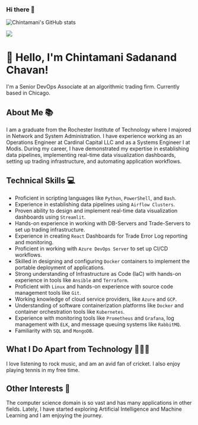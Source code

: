 <!--
**chintamanichavan/chintamanichavan** is a ✨ _special_ ✨ repository because its `README.md` (this file) appears on your GitHub profile.

Here are some ideas to get you started:

- 🔭 I’m currently working on ...
- 🌱 I’m currently learning ...
- 👯 I’m looking to collaborate on ...
- 🤔 I’m looking for help with ...
- 💬 Ask me about ...
- 📫 How to reach me: ...
- 😄 Pronouns: ...
- ⚡ Fun fact: ...
-->

### Hi there 👋

![Chintamani's GitHub stats](https://github-readme-stats.vercel.app/api?username=chintamanichavan&count_private=true&show_icons=true&theme=dark#gh-dark-mode-only)

![](https://komarev.com/ghpvc/?username=KhachDavid)



# 👋 Hello, I'm Chintamani Sadanand Chavan!

I'm a Senior DevOps Associate at an algorithmic trading firm.
Currently based in Chicago.

## About Me 📚
I am a graduate from the Rochester Institute of Technology where I majored in Network and System Administration. I have experience working as an Operations Engineer at Cardinal Capital LLC and as a Systems Engineer I at Modis. During my career, I have demonstrated my expertise in establishing data pipelines, implementing real-time data visualization dashboards, setting up trading infrastructure, and automating application workflows.

## Technical Skills 💻
- Proficient in scripting languages like `Python`, `PowerShell`, and `Bash`.
- Experience in establishing data pipelines using `Airflow Clusters`.
- Proven ability to design and implement real-time data visualization dashboards using `Streamlit`.
- Hands-on experience in working with DB-Servers and Trade-Servers to set up trading infrastructure.
- Experience in creating `React` Dashboards for Trade Error Log reporting and monitoring.
- Proficient in working with `Azure DevOps Server` to set up CI/CD workflows.
- Skilled in designing and configuring `Docker` containers to implement the portable deployment of applications.
- Strong understanding of Infrastructure as Code (IaC) with hands-on experience in tools like `Ansible` and `Terraform`.
- Proficient with `Linux` and hands-on experience with source code management tools like `Git`.
- Working knowledge of cloud service providers, like `Azure` and `GCP`.
- Understanding of software containerization platforms like `Docker` and container orchestration tools like `Kubernetes`.
- Experience with monitoring tools like `Prometheus` and `Grafana`, log management with `ELK`, and message queuing systems like `RabbitMQ`.
- Familiarity with `SQL` and `MongoDB`.

## What I Do Apart from Technology 🎵🏏🎾
I love listening to rock music, and am an avid fan of cricket. I also enjoy playing tennis in my free time.

## Other Interests 👀
The computer science domain is so vast and has many applications in other fields. Lately, I have started exploring Artificial Intelligence and Machine Learning and I am enjoying the journey.
